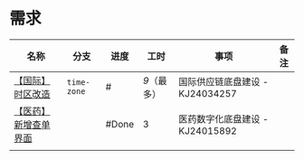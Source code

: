 # 需求

| 名称                                                                                                                               | 分支          | 进度    | 工时      | 事项                    | 备注  |
| -------------------------------------------------------------------------------------------------------------------------------- | ----------- | ----- | ------- | --------------------- | --- |
| [【国际】时区改造](https://sfyun-sit.sf-express.com/console/sfcicd/work/issueDetail/story?issueId=2465596&projectId=1831&VNK=a4d5a804)   | `time-zone` | #     | *9*（最多） | 国际供应链底盘建设 -KJ24034257 |     |
| [【医药】新增查单界面](https://sfyun-sit.sf-express.com/console/sfcicd/work/issueDetail/story?issueId=2591670&projectId=1831&VNK=fca213b2) |             | #Done | 3       | 医药数字化底盘建设 -KJ24015892 |     |
|                                                                                                                                  |             |       |         |                       |     |

